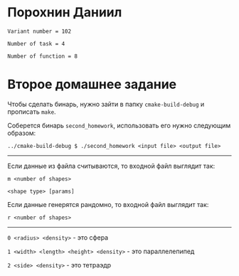 # Порохнин Даниил
`Variant number = 102`

`Number of task = 4`

`Number of function = 8`

# Второе домашнее задание
Чтобы сделать бинарь, нужно зайти в папку ```cmake-build-debug``` и прописать ```make```.

Соберется бинарь ```second_homework```, использовать его нужно следующим образом:

```../cmake-build-debug $ ./second_homework <input file> <output file>```

---
Если данные из файла считываются, то входной файл выглядит так:

```m <number of shapes>```

```<shape type> [params]```

Если данные генерятся рандомно, то входной файл выглядит так:

```r <number of shapes>```

---
```0 <radius> <density>``` - это сфера

```1 <width> <length> <height> <density>``` - это параллелепипед

```2 <side> <density>``` - это тетраэдр
